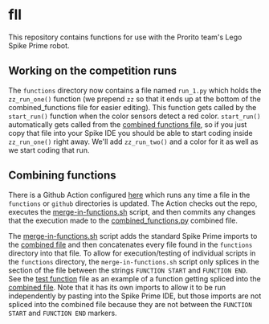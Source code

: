 # fll
This repository contains functions for use with the Prorito team's Lego Spike Prime robot.

## Working on the competition runs
The `functions` directory now contains a file named `run_1.py` which holds the `zz_run_one()` function (we prepend `zz` so that it ends up at the bottom of the combined_functions file for easier editing).  This function gets called by the `start_run()` function when the color sensors detect a red color.  `start_run()` automatically gets called from the [combined functions file](https://github.com/cpb-gh/fll/blob/main/combined_functions.py), so if you just copy that file into your Spike IDE you should be able to start coding inside `zz_run_one()` right away.
We'll add `zz_run_two()` and a color for it as well as we start coding that run.

## Combining functions
There is a Github Action configured [here](https://github.com/cpb-gh/fll/blob/main/.github/workflows/update-functions.yaml)
which runs any time a file in the `functions` or `github` directories is updated.
The Action checks out the repo, executes the [merge-in-functions.sh](https://github.com/cpb-gh/fll/blob/main/github/merge-in-functions.sh) script,
and then commits any changes that the execution made to the [combined_functions.py](https://github.com/cpb-gh/fll/blob/main/combined_functions.py) combined file.

The [merge-in-functions.sh](https://github.com/cpb-gh/fll/blob/main/github/merge-in-functions.sh) script adds the standard Spike Prime imports to the [combined file](https://github.com/cpb-gh/fll/blob/main/combined_functions.py)
and then concatenates every file found in the `functions` directory into that file.
To allow for execution/testing of individual scripts in the `functions` directory, the `merge-in-functions.sh` script only splices in the section of the file between the strings `FUNCTION START` and `FUNCTION END`.
See the [test function](https://github.com/cpb-gh/fll/blob/main/functions/test_function.py) file as an example of a function getting spliced into the [combined file](https://github.com/cpb-gh/fll/blob/main/combined_functions.py).
Note that it has its own imports to allow it to be run independently by pasting into the Spike Prime IDE, but those imports are not spliced into the combined file because they are not between the `FUNCTION START` and `FUNCTION END` markers.
